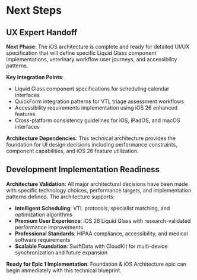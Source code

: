 # Next Steps

## UX Expert Handoff
**Next Phase**: The iOS architecture is complete and ready for detailed UI/UX specification that will define specific Liquid Glass component implementations, veterinary workflow user journeys, and accessibility patterns.

**Key Integration Points**:
- Liquid Glass component specifications for scheduling calendar interfaces
- QuickForm integration patterns for VTL triage assessment workflows  
- Accessibility requirements implementation using iOS 26 enhanced features
- Cross-platform consistency guidelines for iOS, iPadOS, and macOS interfaces

**Architecture Dependencies**: This technical architecture provides the foundation for UI design decisions including performance constraints, component capabilities, and iOS 26 feature utilization.

## Development Implementation Readiness
**Architecture Validation**: All major architectural decisions have been made with specific technology choices, performance targets, and implementation patterns defined. The architecture supports:

- **Intelligent Scheduling**: VTL protocols, specialist matching, and optimization algorithms
- **Premium User Experience**: iOS 26 Liquid Glass with research-validated performance improvements
- **Professional Standards**: HIPAA compliance, accessibility, and medical software requirements
- **Scalable Foundation**: SwiftData with CloudKit for multi-device synchronization and future expansion

**Ready for Epic 1 Implementation**: Foundation & iOS Architecture epic can begin immediately with this technical blueprint.